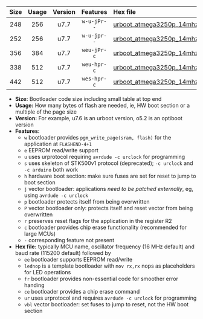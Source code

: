 |Size|Usage|Version|Features|Hex file|
|:-:|:-:|:-:|:-:|:--|
|248|256|u7.7|`w-u-jPr--`|[urboot_atmega3250p_14mhz7456_38400bps_lednop_ur_vbl.hex](https://raw.githubusercontent.com/stefanrueger/urboot.hex/main/mcus/atmega3250p/fcpu_14mhz7456/38400_bps/urboot_atmega3250p_14mhz7456_38400bps_lednop_ur_vbl.hex)|
|252|256|u7.7|`w-u-jpr--`|[urboot_atmega3250p_14mhz7456_38400bps_lednop_fr_ur_vbl.hex](https://raw.githubusercontent.com/stefanrueger/urboot.hex/main/mcus/atmega3250p/fcpu_14mhz7456/38400_bps/urboot_atmega3250p_14mhz7456_38400bps_lednop_fr_ur_vbl.hex)|
|356|384|u7.7|`weu-jPr-c`|[urboot_atmega3250p_14mhz7456_38400bps_ee_lednop_fr_ce_ur_vbl.hex](https://raw.githubusercontent.com/stefanrueger/urboot.hex/main/mcus/atmega3250p/fcpu_14mhz7456/38400_bps/urboot_atmega3250p_14mhz7456_38400bps_ee_lednop_fr_ce_ur_vbl.hex)|
|338|512|u7.7|`weu-hpr-c`|[urboot_atmega3250p_14mhz7456_38400bps_ee_lednop_fr_ce_ur.hex](https://raw.githubusercontent.com/stefanrueger/urboot.hex/main/mcus/atmega3250p/fcpu_14mhz7456/38400_bps/urboot_atmega3250p_14mhz7456_38400bps_ee_lednop_fr_ce_ur.hex)|
|442|512|u7.7|`wes-hpr-c`|[urboot_atmega3250p_14mhz7456_38400bps_ee_lednop_fr_ce.hex](https://raw.githubusercontent.com/stefanrueger/urboot.hex/main/mcus/atmega3250p/fcpu_14mhz7456/38400_bps/urboot_atmega3250p_14mhz7456_38400bps_ee_lednop_fr_ce.hex)|

- **Size:** Bootloader code size including small table at top end
- **Usage:** How many bytes of flash are needed, ie, HW boot section or a multiple of the page size
- **Version:** For example, u7.6 is an urboot version, o5.2 is an optiboot version
- **Features:**
  + `w` bootloader provides `pgm_write_page(sram, flash)` for the application at `FLASHEND-4+1`
  + `e` EEPROM read/write support
  + `u` uses urprotocol requiring `avrdude -c urclock` for programming
  + `s` uses skeleton of STK500v1 protocol (deprecated); `-c urclock` and `-c arduino` both work
  + `h` hardware boot section: make sure fuses are set for reset to jump to boot section
  + `j` vector bootloader: applications *need to be patched externally*, eg, using `avrdude -c urclock`
  + `p` bootloader protects itself from being overwritten
  + `P` vector bootloader only: protects itself and reset vector from being overwritten
  + `r` preserves reset flags for the application in the register R2
  + `c` bootloader provides chip erase functionality (recommended for large MCUs)
  + `-` corresponding feature not present
- **Hex file:** typically MCU name, oscillator frequency (16 MHz default) and baud rate (115200 default) followed by
  + `ee` bootloader supports EEPROM read/write
  + `lednop` is a template bootloader with `mov rx,rx` nops as placeholders for LED operations
  + `fr` bootloader provides non-essential code for smoother error handing
  + `ce` bootloader provides a chip erase command
  + `ur` uses urprotocol and requires `avrdude -c urclock` for programming
  + `vbl` vector bootloader: set fuses to jump to reset, not the HW boot section
